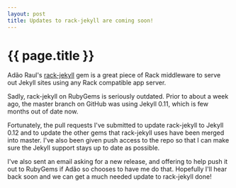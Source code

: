 ```yaml
---
layout: post
title: Updates to rack-jekyll are coming soon!
---
```


# {{ page.title }}

Adão Raul's [rack-jekyll](https://github.com/adaoraul/rack-jekyll) gem
is a great piece of Rack middleware to serve out Jekyll sites using any
Rack compatible app server. 

Sadly, rack-jekyll on RubyGems is seriously outdated. Prior to about a
week ago, the master branch on GitHub was using Jekyll 0.11, which is
few months out of date now. 

Fortunately, the pull requests I've submitted to update rack-jekyll to
Jekyll 0.12 and to update the other gems that rack-jekyll uses have been
merged into master. I've also been given push access to the repo so that
I can make sure the Jekyll support stays up to date as possible.

I've also sent an email asking for a new release, and offering to help
push it out to RubyGems if Adão so chooses to have me do that. Hopefully
I'll hear back soon and we can get a much needed update to rack-jekyll
done!
